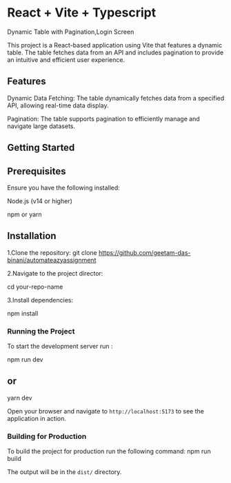 # React + Vite +  Typescript

Dynamic Table with Pagination,Login Screen

This project is a React-based application using Vite that features a dynamic table. The table fetches data from an API and includes pagination to provide an intuitive and efficient user experience.

## Features

Dynamic Data Fetching: The table dynamically fetches data from a specified API, allowing real-time data display.

Pagination: The table supports pagination to efficiently manage and navigate large datasets.

## Getting Started

## Prerequisites

Ensure you have the following installed:

Node.js (v14 or higher)

npm or yarn

## Installation

1.Clone the repository:
git clone https://github.com/geetam-das-binani/automateazyassignment

2.Navigate to the project director:

cd your-repo-name

3.Install dependencies:

npm install

### Running the Project

To start the development server run :

npm run dev

## or

yarn dev

Open your browser and navigate to `http://localhost:5173` to see the application in action.

### Building for Production

To build the project for production run the following command:
npm run build

The output will be in the `dist/` directory.
